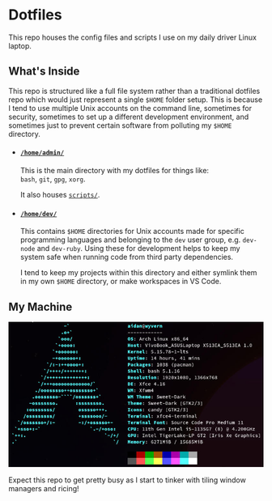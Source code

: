 # Dotfiles

This repo houses the config files and scripts I use on my daily driver Linux laptop.

## What's Inside

This repo is structured like a full file system rather than a traditional dotfiles repo which would just represent a single `$HOME` folder setup. This is because I tend to use multiple Unix accounts on the command line, sometimes for security, sometimes to set up a different development environment, and sometimes just to prevent certain software from polluting my `$HOME` directory.

- #### [`/home/admin/`](home/admin/)

  This is the main directory with my dotfiles for things like:  
  `bash`, `git`, `gpg`, `xorg`.

  It also houses [`scripts/`](home/admin/scripts/).

- #### [`/home/dev/`]()

  This contains `$HOME` directories for Unix accounts made for specific programming languages and belonging to the `dev` user group, e.g. `dev-node` and `dev-ruby`. Using these for development helps to keep my system safe when running code from third party dependencies.

  I tend to keep my projects within this directory and either symlink them in my own `$HOME` directory, or make workspaces in VS Code.

## My Machine

![Neofetch](neofetch.jpg)

Expect this repo to get pretty busy as I start to tinker with tiling window managers and ricing!
